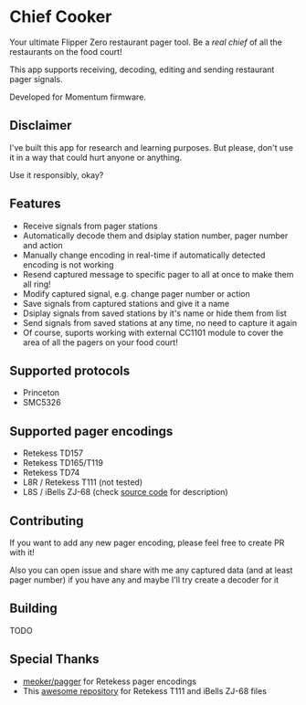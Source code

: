 # Chief Cooker
Your ultimate Flipper Zero restaurant pager tool. Be a _real chief_ of all the restaurants on the food court!

This app supports receiving, decoding, editing and sending restaurant pager signals. 

Developed for Momentum firmware. 

## Disclaimer
I've built this app for research and learning purposes. But please, don't use it in a way that could hurt anyone or anything.

Use it responsibly, okay?

## Features
- Receive signals from pager stations
- Automatically decode them and dsiplay station number, pager number and action
- Manually change encoding in real-time if automatically detected encoding is not working
- Resend captured message to specific pager to all at once to make them all ring!
- Modify captured signal, e.g. change pager number or action
- Save signals from captured stations and give it a name
- Dsiplay signals from saved stations by it's name or hide them from list
- Send signals from saved stations at any time, no need to capture it again
- Of course, suports working with external CC1101 module to cover the area of all the pagers on your food court! 

## Supported protocols
- Princeton
- SMC5326

## Supported pager encodings
- Retekess TD157
- Retekess TD165/T119
- Retekess TD74
- L8R / Retekess T111 (not tested)
- L8S / iBells ZJ-68 (check [source code](app/pager/decoder/L8SDecoder.hpp#L8) for description)

## Contributing
If you want to add any new pager encoding, please feel free to create PR with it!

Also you can open issue and share with me any captured data (and at least pager number) if you have any and maybe I'll try create a decoder for it

## Building
TODO

## Special Thanks
- [meoker/pagger](https://github.com/meoker/pagger) for Retekess pager encodings
- This [awesome repository](https://dev.xcjs.com/r0073dl053r/flipper-playground/-/tree/main/Sub-GHz/Restaurant_Pagers?ref_type=heads) for Retekess T111 and iBells ZJ-68 files
